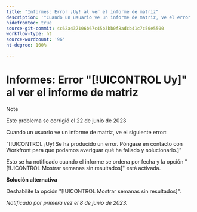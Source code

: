 ```yaml
---
title: "Informes: Error ¡Uy! al ver el informe de matriz"
description: '"Cuando un usuario ve un informe de matriz, ve el error ¡Uy!".'
hidefromtoc: true
source-git-commit: 4c62a437106b67c45b3bb0f8adcb41c7c50e5500
workflow-type: ht
source-wordcount: '96'
ht-degree: 100%

---
```



# Informes: Error &quot;[!UICONTROL Uy]&quot; al ver el informe de matriz

>[!NOTE]
>
> Este problema se corrigió el 22 de junio de 2023

Cuando un usuario ve un informe de matriz, ve el siguiente error:

“[!UICONTROL ¡Uy! Se ha producido un error. Póngase en contacto con Workfront para que podamos averiguar qué ha fallado y solucionarlo.]”

Esto se ha notificado cuando el informe se ordena por fecha y la opción &quot;[!UICONTROL Mostrar semanas sin resultados]&quot; está activada.

**Solución alternativa**

Deshabilite la opción &quot;[!UICONTROL Mostrar semanas sin resultados]&quot;.

_Notificado por primera vez el 8 de junio de 2023._

